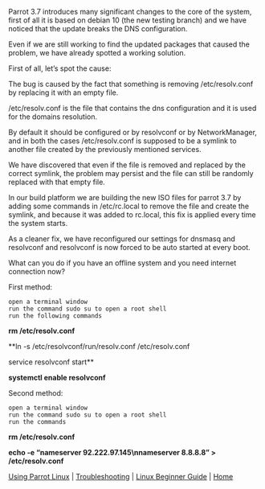 Parrot 3.7 introduces many significant changes to the core of the system, first of all it is based on debian 10 (the new testing branch) and we have noticed that the update breaks the DNS configuration.

Even if we are still working to find the updated packages that caused the problem, we have already spotted a working solution.

 

First of all, let’s spot the cause:

The bug is caused by the fact that something is removing /etc/resolv.conf by replacing it with an empty file.

/etc/resolv.conf is the file that contains the dns configuration and it is used for the domains resolution.

By default it should be configured or by resolvconf or by NetworkManager, and in both the cases /etc/resolv.conf is supposed to be a symlink to another file created by the previously mentioned services.

 

We have discovered that even if the file is removed and replaced by the correct symlink, the problem may persist and the file can still be randomly replaced with that empty file.

 

In our build platform we are building the new ISO files for parrot 3.7 by adding some commands in /etc/rc.local to remove the file and create the symlink, and because it was added to rc.local, this fix is applied every time the system starts.

 

As a cleaner fix, we have reconfigured our settings for dnsmasq and resolvconf and resolvconf is now forced to be auto started at every boot.

 

 

What can you do if you have an offline system and you need internet connection now?

First method:

    open a terminal window
    run the command sudo su to open a root shell
    run the following commands

**rm /etc/resolv.conf**
  
**ln -s /etc/resolvconf/run/resolv.conf  /etc/resolv.conf
  
service resolvconf start**
  
**systemctl enable resolvconf**

 

Second method:

    open a terminal window
    run the command sudo su to open a root shell
    run the commands

**rm /etc/resolv.conf**
  
**echo -e &#8220;nameserver 92.222.97.145\nnameserver 8.8.8.8&#8221; > /etc/resolv.conf**
&nbsp;

[Using Parrot Linux](https://www.parrotsec.org/docs/info/startpage/) | [Troubleshooting](https://www.parrotsec.org/docs/trbl/trbl-start/) | [Linux Beginner Guide](https://www.parrotsec.org/docs/library/lbg-start/) | [Home](https://www.parrotsec.org/docs/) 
